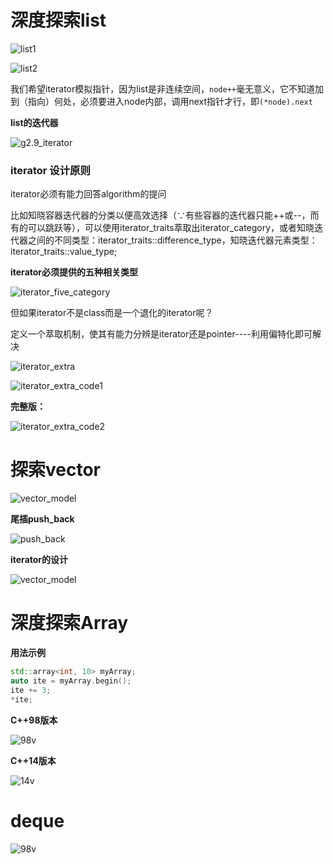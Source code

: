 # 深度探索list

![list1](list/list1.png)

![list2](list/list2.png)

我们希望iterator模拟指针，因为list是非连续空间，`node++`毫无意义，它不知道加到（指向）何处，必须要进入node内部，调用next指针才行，即`(*node).next`

**list的迭代器**

![g2.9_iterator](list/g2.9_iterator.png)

### iterator 设计原则

iterator必须有能力回答algorithm的提问

比如知晓容器迭代器的分类以便高效选择（∵有些容器的迭代器只能++或--，而有的可以跳跃等），可以使用iterator_traits萃取出iterator_category，或者知晓迭代器之间的不同类型：iterator_traits<T>::difference_type，知晓迭代器元素类型：iterator_traits<T>::value_type;

**iterator必须提供的五种相关类型**

![iterator_five_category](list/iterator_five_category.png)

但如果iterator不是class而是一个退化的iterator呢？

定义一个萃取机制，使其有能力分辨是iterator还是pointer----利用偏特化即可解决

![iterator_extra](list/iterator_extra.jpg)

![iterator_extra_code1](list/iterator_extra_code1.png)

**完整版：**

![iterator_extra_code2](list/iterator_extra_code2.png)

# 探索vector

![vector_model](vector/vector_model.png)

**尾插push_back**

![push_back](vector/push_back.png)

**iterator的设计**

![vector_model](vector/iteratorGnuc4.png)

# 深度探索Array

**用法示例**

```cpp
std::array<int, 10> myArray;
auto ite = myArray.begin();
ite += 3;
*ite;
```

**C++98版本**

![98v](array/98v.png)

**C++14版本**

![14v](array/14v.png)

# deque

![98v](deque_code/deque_code.png)

